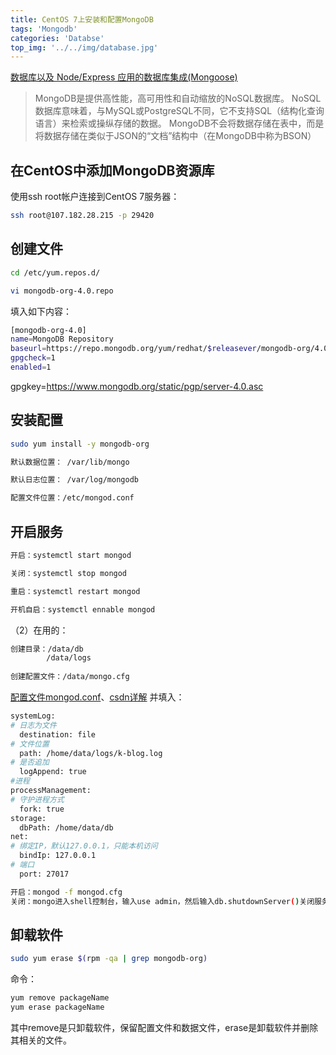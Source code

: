```yaml
---
title: CentOS 7上安装和配置MongoDB
tags: 'Mongodb'
categories: 'Databse'
top_img: '../../img/database.jpg'
---
```


[数据库以及 Node/Express 应用的数据库集成(Mongoose)](https://developer.mozilla.org/zh-CN/docs/learn/Server-side/Express_Nodejs/mongoose)

>MongoDB是提供高性能，高可用性和自动缩放的NoSQL数据库。 NoSQL数据库意味着，与MySQL或PostgreSQL不同，它不支持SQL（结构化查询语言）来检索或操纵存储的数据。 MongoDB不会将数据存储在表中，而是将数据存储在类似于JSON的“文档”结构中（在MongoDB中称为BSON）

## 在CentOS中添加MongoDB资源库
使用ssh root帐户连接到CentOS 7服务器：
```bash
ssh root@107.182.28.215 -p 29420
```

## 创建文件
```bash
cd /etc/yum.repos.d/

vi mongodb-org-4.0.repo 
```
填入如下内容：
```bash
[mongodb-org-4.0]
name=MongoDB Repository
baseurl=https://repo.mongodb.org/yum/redhat/$releasever/mongodb-org/4.0/x86_64/
gpgcheck=1
enabled=1
```
gpgkey=https://www.mongodb.org/static/pgp/server-4.0.asc

## 安装配置
```bash
sudo yum install -y mongodb-org
```
```bash
默认数据位置： /var/lib/mongo 

默认日志位置： /var/log/mongodb

配置文件位置：/etc/mongod.conf
```
## 开启服务
```bash
开启：systemctl start mongod

关闭：systemctl stop mongod

重启：systemctl restart mongod

开机自启：systemctl ennable mongod
```
（2）在用的：
```bash
创建目录：/data/db
        /data/logs
        
创建配置文件：/data/mongo.cfg
```
<a href="https://www.jianshu.com/p/f179ce608391" target="_blank">配置文件mongod.conf</a>、<a href="https://mib168.iteye.com/blog/1843186" target="_blank">csdn详解</a>
并填入：
```bash
systemLog:
# 日志为文件
  destination: file
# 文件位置
  path: /home/data/logs/k-blog.log
# 是否追加
  logAppend: true
#进程
processManagement:
# 守护进程方式
  fork: true
storage:
  dbPath: /home/data/db
net:
# 绑定IP，默认127.0.0.1，只能本机访问
  bindIp: 127.0.0.1
# 端口
  port: 27017
```

```bash
开启：mongod -f mongod.cfg 
关闭：mongo进入shell控制台，输入use admin，然后输入db.shutdownServer()关闭服务。
```

## 卸载软件
```bash
sudo yum erase $(rpm -qa | grep mongodb-org)
```
命令：
```bash
yum remove packageName
yum erase packageName
```
其中remove是只卸载软件，保留配置文件和数据文件，erase是卸载软件并删除其相关的文件。


